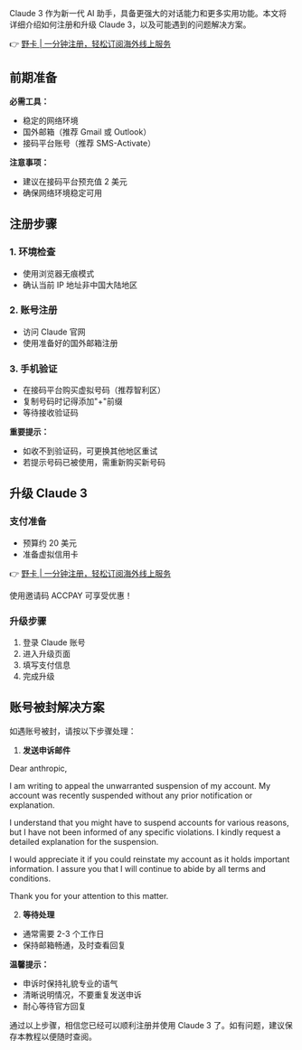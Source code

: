 Claude 3 作为新一代 AI 助手，具备更强大的对话能力和更多实用功能。本文将详细介绍如何注册和升级 Claude 3，以及可能遇到的问题解决方案。

👉 [野卡 | 一分钟注册，轻松订阅海外线上服务](https://bit.ly/bewildcard)

## 前期准备

**必需工具：**

- 稳定的网络环境
- 国外邮箱（推荐 Gmail 或 Outlook）
- 接码平台账号（推荐 SMS-Activate）

**注意事项：**
- 建议在接码平台预充值 2 美元
- 确保网络环境稳定可用

## 注册步骤

### 1. 环境检查
- 使用浏览器无痕模式
- 确认当前 IP 地址非中国大陆地区

### 2. 账号注册
- 访问 Claude 官网
- 使用准备好的国外邮箱注册

### 3. 手机验证
- 在接码平台购买虚拟号码（推荐智利区）
- 复制号码时记得添加"+"前缀
- 等待接收验证码

**重要提示：**
- 如收不到验证码，可更换其他地区重试
- 若提示号码已被使用，需重新购买新号码

## 升级 Claude 3

### 支付准备
- 预算约 20 美元
- 准备虚拟信用卡

👉 [野卡 | 一分钟注册，轻松订阅海外线上服务](https://bit.ly/bewildcard)

使用邀请码 ACCPAY 可享受优惠！

### 升级步骤
1. 登录 Claude 账号
2. 进入升级页面
3. 填写支付信息
4. 完成升级

## 账号被封解决方案

如遇账号被封，请按以下步骤处理：

1. **发送申诉邮件**

Dear anthropic,

I am writing to appeal the unwarranted suspension of my account. My account was recently suspended without any prior notification or explanation.

I understand that you might have to suspend accounts for various reasons, but I have not been informed of any specific violations. I kindly request a detailed explanation for the suspension.

I would appreciate it if you could reinstate my account as it holds important information. I assure you that I will continue to abide by all terms and conditions.

Thank you for your attention to this matter.


2. **等待处理**
- 通常需要 2-3 个工作日
- 保持邮箱畅通，及时查看回复

**温馨提示：**
- 申诉时保持礼貌专业的语气
- 清晰说明情况，不要重复发送申诉
- 耐心等待官方回复

通过以上步骤，相信您已经可以顺利注册并使用 Claude 3 了。如有问题，建议保存本教程以便随时查阅。